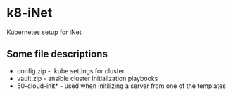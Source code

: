 # k8-iNet
Kubernetes setup for iNet

## Some file descriptions
- config.zip - .kube settings for cluster
- vault.zip - ansible cluster initialization playbooks
- 50-cloud-init* - used when initilizing a server from one of the templates

